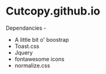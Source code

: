 # Cutcopy.github.io

Dependancies -
- A little bit o' boostrap
- Toast.css
- Jquery
- fontawesome icons
- normalize.css
